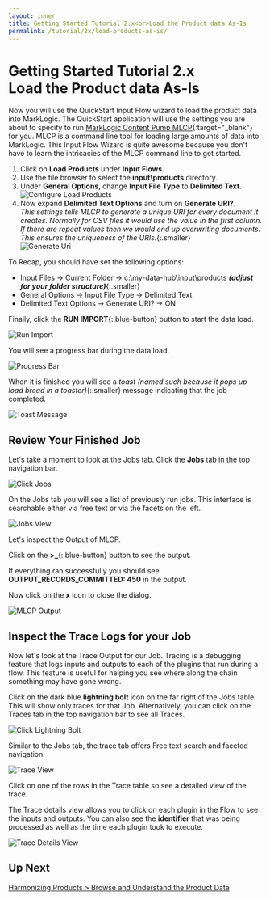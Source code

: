 ```yaml
---
layout: inner
title: Getting Started Tutorial 2.x<br>Load the Product data As-Is
permalink: /tutorial/2x/load-products-as-is/
---
```


# Getting Started Tutorial 2.x<br>Load the Product data As-Is

Now you will use the QuickStart Input Flow wizard to load the product data into MarkLogic. The QuickStart application will use the settings you are about to specify to run [MarkLogic Content Pump MLCP](https://docs.marklogic.com/guide/mlcp){:target="_blank"} for you. MLCP is a command line tool for loading large amounts of data into MarkLogic. This Input Flow Wizard is quite awesome because you don't have to learn the intricacies of the MLCP command line to get started.

1. <i class="fa fa-hand-pointer-o"></i> Click on **Load Products** under **Input Flows**.
2. Use the file browser to select the **input\products** directory.
3. Under **General Options**, change **Input File Type** to **Delimited Text**.
![Configure Load Products]({{site.baseurl}}/images/2x/configure-load-products-1.png)
4. Now expand **Delimited Text Options** and turn on **Generate URI?**.  
_This settings tells MLCP to generate a unique URI for every document it creates. Normally for CSV files it would use the value in the first column. If there are repeat values then we would end up overwriting documents. This ensures the uniqueness of the URIs._{:.smaller}  
![Generate Uri]({{site.baseurl}}/images/2x/generate-uri-option.png)

To Recap, you should have set the following options:

- Input Files -> Current Folder -> c:\my-data-hub\input\products _**(adjust for your folder structure)**_{:.smaller}
- General Options -> Input File Type -> Delimited Text
- Delimited Text Options -> Generate URI? -> ON

Finally, <i class="fa fa-hand-pointer-o"></i> click the **RUN IMPORT**{:.blue-button} button to start the data load.

![Run Import]({{site.baseurl}}/images/2x/load-products-run.png)

You will see a progress bar during the data load.

![Progress Bar]({{site.baseurl}}/images/2x/progress-bar.png)

When it is finished you will see a _toast_ _(named such because it pops up load bread in a toaster)_{:.smaller} message indicating that the job completed.

![Toast Message]({{site.baseurl}}/images/2x/toast-message.png)

## Review Your Finished Job

Let's take a moment to look at the Jobs tab. <i class="fa fa-hand-pointer-o"></i> Click the **Jobs** tab in the top navigation bar.

![Click Jobs]({{site.baseurl}}/images/2x/click-jobs-1.png)

On the Jobs tab you will see a list of previously run jobs. This interface is searchable either via free text or via the facets on the left.

![Jobs View]({{site.baseurl}}/images/2x/jobs-view.png)

Let's inspect the Output of MLCP.

<i class="fa fa-hand-pointer-o"></i> Click on the **&gt;_**{:.blue-button} button to see the output.

If everything ran successfully you should see **OUTPUT_RECORDS_COMMITTED: 450** in the output.

<i class="fa fa-hand-pointer-o"></i> Now click on the **x** icon to close the dialog.

![MLCP Output]({{site.baseurl}}/images/2x/mlcp-output.png)

## Inspect the Trace Logs for your Job

Now let's look at the Trace Output for our Job. Tracing is a debugging feature that logs inputs and outputs to each of the plugins that run during a flow. This feature is useful for helping you see where along the chain something may have gone wrong.

<i class="fa fa-hand-pointer-o"></i> Click on the dark blue **lightning bolt** icon <i class="fa fa-bolt"></i> on the far right of the Jobs table. This will show only traces for that Job. Alternatively, you can click on the Traces tab in the top navigation bar to see all Traces.

![Click Lightning Bolt]({{site.baseurl}}/images/2x/click-lightning-bolt.png)

Similar to the Jobs tab, the trace tab offers Free text search and faceted navigation.

![Trace View]({{site.baseurl}}/images/2x/trace-view.png)

<i class="fa fa-hand-pointer-o"></i> Click on one of the rows in the Trace table so see a detailed view of the trace.

The Trace details view allows you to click on each plugin in the Flow to see the inputs and outputs. You can also see the **identifier** that was being processed as well as the time each plugin took to execute.

![Trace Details View]({{site.baseurl}}/images/2x/trace-details.png)

## Up Next

[Harmonizing Products > Browse and Understand the Product Data]({{site.baseurl}}/tutorial/2x/browse-understand-product-data/)
